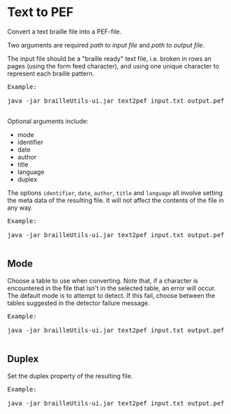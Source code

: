 # Text to PEF #
Convert a text braille file into a PEF-file.

Two arguments are required _path to input file_ and _path to output file_.

The input file should be a "braille ready" text file, i.e. broken in rows an pages (using the form feed character), and using one unique character to represent each braille pattern.

<pre>
Example:<br>
java -jar brailleUtils-ui.jar text2pef input.txt output.pef<br>
</pre>

Optional arguments include:
  * mode
  * identifier
  * date
  * author
  * title
  * language
  * duplex

The options `identifier`, `date`, `author`, `title` and `language` all involve setting the meta data of the resulting file. It will not affect the contents of the file in any way.

<pre>
Example:<br>
java -jar brailleUtils-ui.jar text2pef input.txt output.pef -date=2013-01-01<br>
</pre>

## Mode ##
Choose a table to use when converting. Note that, if a character is encountered in the file that isn't in the selected table, an error will occur. The default mode is to attempt to detect. If this fail, choose between the tables suggested in the detector failure message.

<pre>
Example:<br>
java -jar brailleUtils-ui.jar text2pef input.txt output.pef -mode=nabcc<br>
</pre>

## Duplex ##
Set the duplex property of the resulting file.

<pre>
Example:<br>
java -jar brailleUtils-ui.jar text2pef input.txt output.pef -duplex=true<br>
</pre>